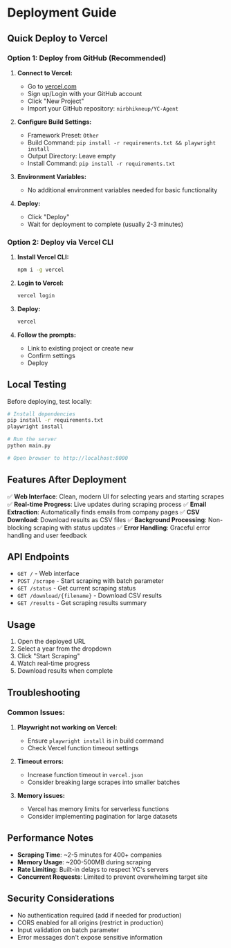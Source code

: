 # Deployment Guide

## Quick Deploy to Vercel

### Option 1: Deploy from GitHub (Recommended)

1. **Connect to Vercel:**
   - Go to [vercel.com](https://vercel.com)
   - Sign up/Login with your GitHub account
   - Click "New Project"
   - Import your GitHub repository: `nirbhikneup/YC-Agent`

2. **Configure Build Settings:**
   - Framework Preset: `Other`
   - Build Command: `pip install -r requirements.txt && playwright install`
   - Output Directory: Leave empty
   - Install Command: `pip install -r requirements.txt`

3. **Environment Variables:**
   - No additional environment variables needed for basic functionality

4. **Deploy:**
   - Click "Deploy"
   - Wait for deployment to complete (usually 2-3 minutes)

### Option 2: Deploy via Vercel CLI

1. **Install Vercel CLI:**
   ```bash
   npm i -g vercel
   ```

2. **Login to Vercel:**
   ```bash
   vercel login
   ```

3. **Deploy:**
   ```bash
   vercel
   ```

4. **Follow the prompts:**
   - Link to existing project or create new
   - Confirm settings
   - Deploy

## Local Testing

Before deploying, test locally:

```bash
# Install dependencies
pip install -r requirements.txt
playwright install

# Run the server
python main.py

# Open browser to http://localhost:8000
```

## Features After Deployment

✅ **Web Interface**: Clean, modern UI for selecting years and starting scrapes
✅ **Real-time Progress**: Live updates during scraping process
✅ **Email Extraction**: Automatically finds emails from company pages
✅ **CSV Download**: Download results as CSV files
✅ **Background Processing**: Non-blocking scraping with status updates
✅ **Error Handling**: Graceful error handling and user feedback

## API Endpoints

- `GET /` - Web interface
- `POST /scrape` - Start scraping with batch parameter
- `GET /status` - Get current scraping status
- `GET /download/{filename}` - Download CSV results
- `GET /results` - Get scraping results summary

## Usage

1. Open the deployed URL
2. Select a year from the dropdown
3. Click "Start Scraping"
4. Watch real-time progress
5. Download results when complete

## Troubleshooting

### Common Issues:

1. **Playwright not working on Vercel:**
   - Ensure `playwright install` is in build command
   - Check Vercel function timeout settings

2. **Timeout errors:**
   - Increase function timeout in `vercel.json`
   - Consider breaking large scrapes into smaller batches

3. **Memory issues:**
   - Vercel has memory limits for serverless functions
   - Consider implementing pagination for large datasets

## Performance Notes

- **Scraping Time**: ~2-5 minutes for 400+ companies
- **Memory Usage**: ~200-500MB during scraping
- **Rate Limiting**: Built-in delays to respect YC's servers
- **Concurrent Requests**: Limited to prevent overwhelming target site

## Security Considerations

- No authentication required (add if needed for production)
- CORS enabled for all origins (restrict in production)
- Input validation on batch parameter
- Error messages don't expose sensitive information
